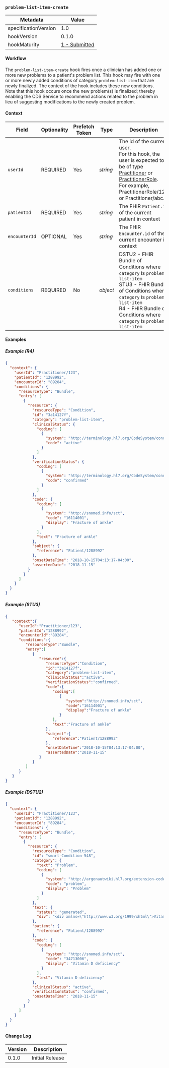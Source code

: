 ### `problem-list-item-create`

| Metadata | Value
| ---- | ----
| specificationVersion | 1.0
| hookVersion | 0.1.0
| hookMaturity | [1 - Submitted](hook-definitions/###hook-maturity-model)

#### Workflow

The `problem-list-item-create` hook fires once a clinician has added one or more new problems to a patient's problem list. 
This hook may fire with one or more newly added conditions of category `problem-list-item` that are newly finalized. 
The context of the hook includes these new conditions. Note that this hook occurs once the new problem(s) is finalized; thereby enabling the CDS Service to recommend actions related to the problem in lieu of suggesting modifications to the newly created problem. 

#### Context

Field | Optionality | Prefetch Token | Type | Description
----- | -------- | ---- | ---- | ----
`userId` | REQUIRED | Yes | *string* | The id of the current user.<br />For this hook, the user is expected to be of type [Practitioner](https://www.hl7.org/fhir/practitioner.html) or [PractitionerRole](https://www.hl7.org/fhir/practitioner.html).<br />For example, PractitionerRole/123 or Practitioner/abc.
`patientId` | REQUIRED | Yes | *string* |  The FHIR `Patient.id` of the current patient in context
`encounterId` | OPTIONAL | Yes | *string* |  The FHIR `Encounter.id` of the current encounter in context
`conditions` | REQUIRED | No | *object* | DSTU2 - FHIR Bundle of Conditions where `category` is `problem-list-item`<br/> STU3 - FHIR Bundle of Conditions where `category` is `problem-list-item`<br/> R4 - FHIR Bundle of Conditions where `category` is `problem-list-item`

#### Examples

##### Example (R4)

```json
{
  "context": {
    "userId": "Practitioner/123",
    "patientId": "1288992",
    "encounterId": "89284",
    "conditions": {
      "resourceType": "Bundle",
      "entry": [
        {
          "resource": {
            "resourceType": "Condition",
            "id": "3a14127f",
            "category": "problem-list-item",
            "clinicalStatus": {
              "coding": [
                {
                  "system": "http://terminology.hl7.org/CodeSystem/condition-clinical",
                  "code": "active"
                }
              ]
            },
            "verificationStatus": {
              "coding": [
                {
                  "system": "http://terminology.hl7.org/CodeSystem/condition-ver-status",
                  "code": "confirmed"
                }
              ]
            },
            "code": {
              "coding": [
                {
                  "system": "http://snomed.info/sct",
                  "code": "16114001",
                  "display": "Fracture of ankle"
                }
              ],
              "text": "Fracture of ankle"
            },
            "subject": {
              "reference": "Patient/1288992"
            },
            "onsetDateTime": "2018-10-15T04:13:17-04:00",
            "assertedDate": "2018-11-15"
          }
        }
      ]
    }
  }
}
```

##### Example (STU3)

```json
{
   "context":{
      "userId":"Practitioner/123",
      "patientId":"1288992",
      "encounterId":"89284",
      "conditions":{
         "resourceType":"Bundle",
         "entry":[
            {
               "resource":{
                  "resourceType":"Condition",
                  "id":"3a14127f",
                  "category":"problem-list-item",                 
                  "clinicalStatus":"active",
                  "verificationStatus":"confirmed",
                  "code":{
                     "coding":[
                        {
                           "system":"http://snomed.info/sct",
                           "code":"16114001",
                           "display":"Fracture of ankle"
                        }
                     ],
                     "text":"Fracture of ankle"
                  },
                  "subject":{
                     "reference":"Patient/1288992"
                  },
                  "onsetDateTime":"2018-10-15T04:13:17-04:00",
                  "assertedDate":"2018-11-15"
               }
            }
         ]
      }
   }
}
```

##### Example (DSTU2)

```json
{
  "context": {
    "userId": "Practitioner/123",
    "patientId": "1288992",
    "encounterId": "89284",
    "conditions": {
      "resourceType": "Bundle",
      "entry": [
        {
          "resource": {
            "resourceType": "Condition",
            "id": "smart-Condition-548",
            "category": {
              "text": "Problem",
              "coding": [
                {
                  "system": "http://argonautwiki.hl7.org/extension-codes",
                  "code": "problem",
                  "display": "Problem"
                }
              ]
            },
            "text": {
              "status": "generated",
              "div": "<div xmlns=\"http://www.w3.org/1999/xhtml\">Vitamin D deficiency</div>"
            },
            "patient": {
              "reference": "Patient/1288992"
            },
            "code": {
              "coding": [
                {
                  "system": "http://snomed.info/sct",
                  "code": "34713006",
                  "display": "Vitamin D deficiency"
                }
              ],
              "text": "Vitamin D deficiency"
            },
            "clinicalStatus": "active",
            "verificationStatus": "confirmed",
            "onsetDateTime": "2018-11-15"
          }
        }
      ]
    }
  }
}
```

#### Change Log

Version | Description
---- | ----
0.1.0 | Initial Release
